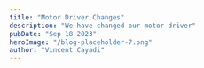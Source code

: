 ```yaml
---
title: "Motor Driver Changes"
description: "We have changed our motor driver"
pubDate: "Sep 18 2023"
heroImage: "/blog-placeholder-7.png"
author: "Vincent Cayadi"
---
```


